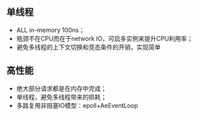 
## 单线程
- ALL in-memory 100ns；
- 瓶颈不在CPU而在于network IO，可启多实例来提升CPU利用率；
- 避免多线程的上下文切换和竞态条件的开销，实现简单

## 高性能
- 绝大部分请求都是在内存中完成；
- 单线程，避免多线程带来的损耗；
- 多路复用非阻塞IO模型：epoll+AeEventLoop
